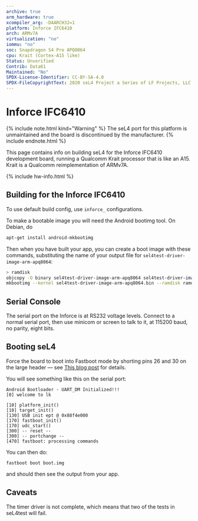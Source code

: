 ```yaml
---
archive: true
arm_hardware: true
xcompiler_arg: -DAARCH32=1
platform: Inforce IFC6410
arch: ARMv7A
virtualization: "no"
iommu: "no"
soc: Snapdragon S4 Pro APQ8064
cpu: Krait (Cortex-A15 like)
Status: Unverified
Contrib: Data61
Maintained: "No"
SPDX-License-Identifier: CC-BY-SA-4.0
SPDX-FileCopyrightText: 2020 seL4 Project a Series of LF Projects, LLC.
---
```


# Inforce IFC6410

{% include note.html kind="Warning" %}
The seL4 port for this platform is unmaintained and the board is discontinued
by the manufacturer.
{% include endnote.html %}

This page contains info on building seL4 for the Inforce IFC6410 development
board, running a Qualcomm Krait processor that is like an A15. Krait is a
Qualcomm reimplementation of ARMv7A.

{% include hw-info.html %}

## Building for the Inforce IFC6410

To use default build config, use `inforce_` configurations.

To make a bootable image you will need the Android bootimg tool. On
Debian, do

```bash
apt-get install android-mkbootimg
```

Then when you have built your app, you can create a boot image with these
commands, substituting the name of your output file for
`sel4test-driver-image-arm-apq8064`:


```bash
> ramdisk
objcopy -O binary sel4test-driver-image-arm-apq8064 sel4test-driver-image-arm-apq8064.bin
mkbootimg --kernel sel4test-driver-image-arm-apq8064.bin --ramdisk ramdisk --base "0x82000000" --output boot.img
```

## Serial Console

The serial port on the Inforce is at RS232 voltage levels. Connect to a
normal serial port, then use minicom or screen to talk to it, at 115200
baud, no parity, eight bits.

## Booting seL4

Force the board to boot into Fastboot mode by shorting pins 26 and 30 on the
large header — see [This blog
post](https://web.archive.org/web/20150526213626/http://mydragonboard.org/2013/forcing-ifc6410-into-fastboot)
for details.

You will see something like this on the serial port:

```none
Android Bootloader - UART_DM Initialized!!!
[0] welcome to lk

[10] platform_init()
[10] target_init()
[130] USB init ept @ 0x88f4e000
[170] fastboot_init()
[170] udc_start()
[300] -- reset --
[300] -- portchange --
[470] fastboot: processing commands
```

You can then do:

```none
fastboot boot boot.img
```

and should then see the output from your app.

## Caveats

The timer driver is not complete, which means that two of the tests in seL4test
will fail.

